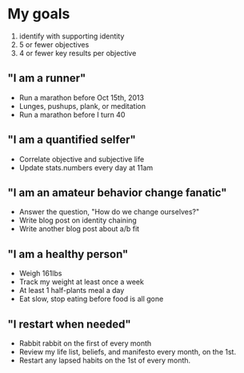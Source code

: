 My goals
=======================================
1. identify with supporting identity
2. 5 or fewer objectives
3. 4 or fewer key results per objective

"I am a runner"
---------------
* Run a marathon before Oct 15th, 2013
* Lunges, pushups, plank, or meditation
* Run a marathon before I turn 40

"I am a quantified selfer"
--------------------------
* Correlate objective and subjective life
* Update stats.numbers every day at 11am

"I am an amateur behavior change fanatic"
-----------------------------------------
* Answer the question, "How do we change ourselves?"
* Write blog post on identity chaining
* Write another blog post about a/b fit

"I am a healthy person"
-----------------------
* Weigh 161lbs
* Track my weight at least once a week
* At least 1 half-plants meal a day
* Eat slow, stop eating before food is all gone

"I restart when needed"
-----------------------
* Rabbit rabbit on the first of every month
* Review my life list, beliefs, and manifesto every month, on the 1st.
* Restart any lapsed habits on the 1st of every month.
